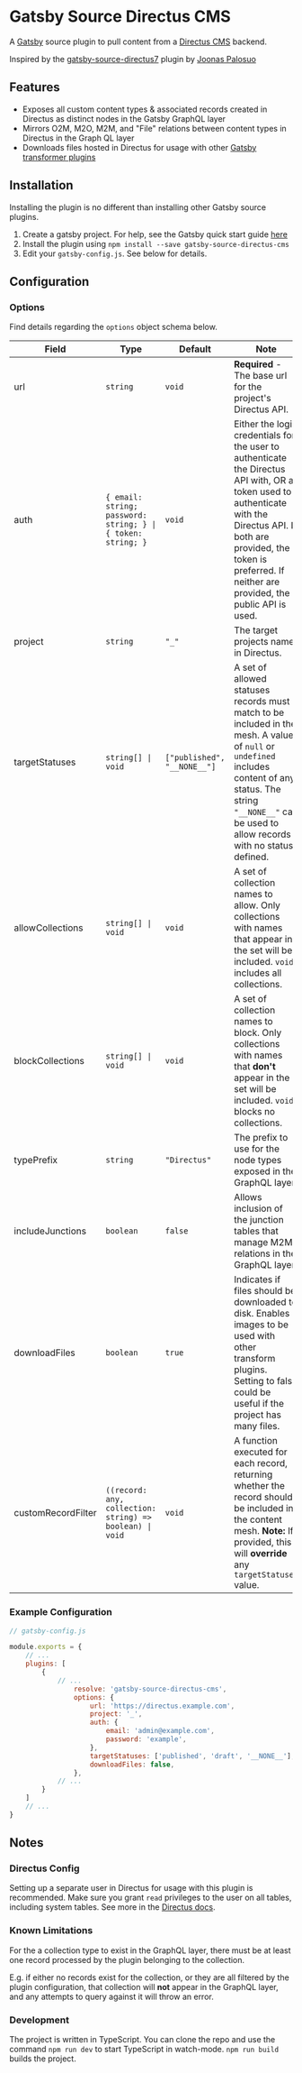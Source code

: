 # Gatsby Source Directus CMS

A [Gatsby](https://www.gatsbyjs.org/) source plugin to pull content from a [Directus CMS](https://directus.io/) backend.

Inspired by the [gatsby-source-directus7](https://github.com/Jonesus/gatsby-source-directus7) plugin by [Joonas Palosuo](https://github.com/Jonesus)

## Features

- Exposes all custom content types & associated records created in Directus as distinct nodes in the Gatsby GraphQL layer
- Mirrors O2M, M2O, M2M, and "File" relations between content types in Directus in the Graph QL layer
- Downloads files hosted in Directus for usage with other [Gatsby transformer plugins](https://www.gatsbyjs.org/plugins/?=gatsby-transformer)

## Installation

Installing the plugin is no different than installing other Gatsby source plugins.

1) Create a gatsby project. For help, see the Gatsby quick start guide [here](https://www.gatsbyjs.org/docs/quick-start)
2) Install the plugin using ```npm install --save gatsby-source-directus-cms```
3) Edit your ```gatsby-config.js```. See below for details.

## Configuration

### Options

Find details regarding the ```options``` object schema below.

 | Field | Type |  Default | Note |
 | ----- | ---- | -------- | ----- |
 | url | ```string``` | ```void``` | **Required** - The base url for the project's Directus API. |
 | auth | ```{ email: string; password: string; } \| { token: string; }``` | ```void``` | Either the login credentials for the user to authenticate the Directus API with, OR a token used to authenticate with the Directus API. If both are provided, the token is preferred. If neither are provided, the public API is used. |
 | project | ```string``` | ```"_"``` | The target projects name in Directus. |
| targetStatuses | ```string[] \| void``` | ```["published", "__NONE__"]``` | A set of allowed statuses records must match to be included in the mesh. A value of ```null``` or ```undefined``` includes content of any status. The string ```"__NONE__"``` can be used to allow records with no status defined. |
 | allowCollections | ```string[] \| void``` | ```void``` | A set of collection names to allow. Only collections with names that appear in the set will be included. ```void``` includes all collections. |
 | blockCollections | ```string[] \| void``` | ```void``` | A set of collection names to block. Only collections with names that **don't** appear in the set will be included. ```void``` blocks no collections. |
 | typePrefix | ```string``` | ```"Directus"``` | The prefix to use for the node types exposed in the GraphQL layer. |
 | includeJunctions | ```boolean``` | ```false``` | Allows inclusion of the junction tables that manage M2M relations in the GraphQL layer. |
 | downloadFiles | ```boolean``` | ```true``` | Indicates if files should be downloaded to disk. Enables images to be used with other transform plugins. Setting to false could be useful if the project has many files. |
 | customRecordFilter | ```((record: any, collection: string) => boolean) \| void``` | ```void``` | A function executed for each record, returning whether the record should be included in the content mesh. **Note:** If provided, this will **override** any ```targetStatuses``` value. |

### Example Configuration

```js
// gatsby-config.js

module.exports = {
    // ...
    plugins: [
        {
            // ...
                resolve: 'gatsby-source-directus-cms',
                options: {
                    url: 'https://directus.example.com',
                    project: '_',
                    auth: {
                        email: 'admin@example.com',
                        password: 'example',
                    },
                    targetStatuses: ['published', 'draft', '__NONE__'],
                    downloadFiles: false,
                },
            // ...
        }
    ]
    // ...
}
```

## Notes

### Directus Config

Setting up a separate user in Directus for usage with this plugin is recommended. Make sure you grant ```read``` privileges to the user on all tables, including system tables. See more in the [Directus docs](https://docs.directus.io/guides/permissions.html#collection-level).

### Known Limitations

For the a collection type to exist in the GraphQL layer, there must be at least one record processed by the plugin belonging to the collection.

E.g. if either no records exist for the collection, or they are all filtered by the plugin configuration, that collection will **not** appear in the GraphQL layer, and any attempts to query against it will throw an error.

### Development

The project is written in TypeScript. You can clone the repo and use the command ```npm run dev``` to start TypeScript in watch-mode. ```npm run build``` builds the project.
